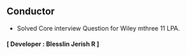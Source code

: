 ## Conductor
- Solved Core interview Question for Wiley mthree 11 LPA.
#### **[ Developer : Blesslin Jerish R ]**
